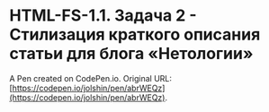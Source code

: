 # HTML-FS-1.1. Задача 2 - Стилизация краткого описания статьи для блога «Нетологии»

A Pen created on CodePen.io. Original URL: [https://codepen.io/jolshin/pen/abrWEQz](https://codepen.io/jolshin/pen/abrWEQz).


